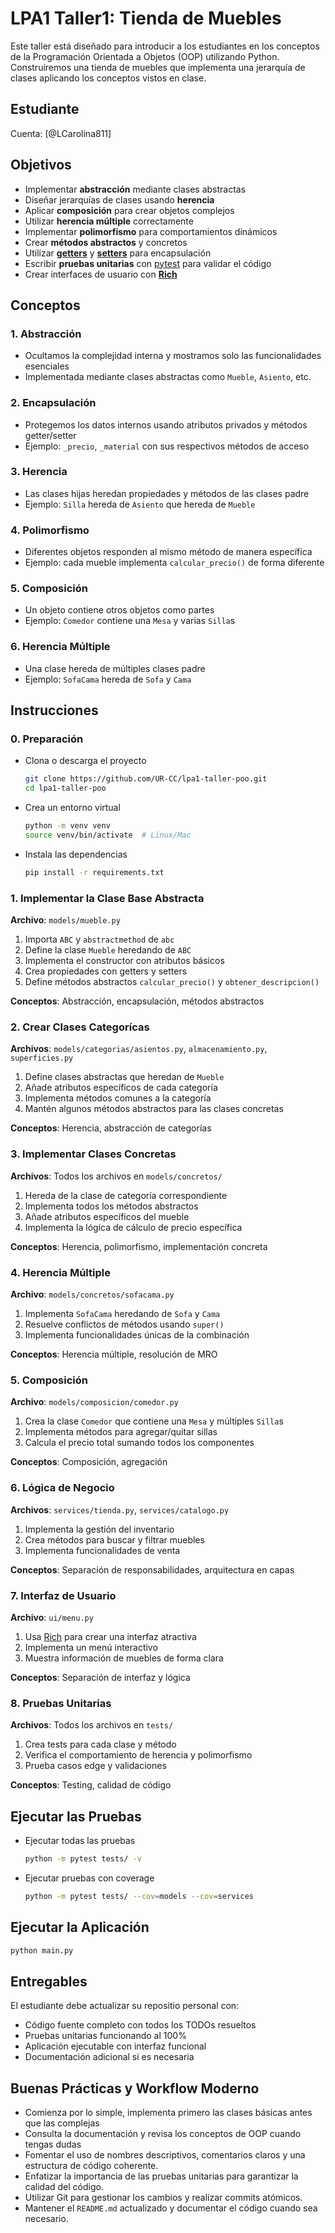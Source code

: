 # LPA1 Taller1: Tienda de Muebles

Este taller está diseñado para introducir a los estudiantes en los conceptos de la Programación Orientada a Objetos (OOP) utilizando Python. Construiremos una tienda de muebles que implementa una jerarquía de clases aplicando los conceptos vistos en clase.

## Estudiante

Cuenta: [@LCarolina811]

## Objetivos

- Implementar **abstracción** mediante clases abstractas
- Diseñar jerarquías de clases usando **herencia**
- Aplicar **composición** para crear objetos complejos
- Utilizar **herencia múltiple** correctamente
- Implementar **polimorfismo** para comportamientos dinámicos
- Crear **métodos abstractos** y concretos
- Utilizar [**getters**](https://realpython.com/python-property/#getting-started-with-pythons-property) y [**setters**](https://realpython.com/python-getter-setter/#using-properties-instead-of-getters-and-setters-the-python-way) para encapsulación
- Escribir **pruebas unitarias** con [pytest](https://docs.pytest.org/en/stable/) para validar el código
- Crear interfaces de usuario con [**Rich**](https://rich.readthedocs.io/en/stable/introduction.html)

## Conceptos

### 1. Abstracción
- Ocultamos la complejidad interna y mostramos solo las funcionalidades esenciales
- Implementada mediante clases abstractas como `Mueble`, `Asiento`, etc.

### 2. Encapsulación
- Protegemos los datos internos usando atributos privados y métodos getter/setter
- Ejemplo: `_precio`, `_material` con sus respectivos métodos de acceso

### 3. Herencia
- Las clases hijas heredan propiedades y métodos de las clases padre
- Ejemplo: `Silla` hereda de `Asiento` que hereda de `Mueble`

### 4. Polimorfismo
- Diferentes objetos responden al mismo método de manera específica
- Ejemplo: cada mueble implementa `calcular_precio()` de forma diferente

### 5. Composición
- Un objeto contiene otros objetos como partes
- Ejemplo: `Comedor` contiene una `Mesa` y varias `Silla`s

### 6. Herencia Múltiple
- Una clase hereda de múltiples clases padre
- Ejemplo: `SofaCama` hereda de `Sofa` y `Cama`


## Instrucciones

### 0. Preparación

* Clona o descarga el proyecto

    ```bash
    git clone https://github.com/UR-CC/lpa1-taller-poo.git
    cd lpa1-taller-poo
    ```

* Crea un entorno virtual

    ```bash
    python -m venv venv
    source venv/bin/activate  # Linux/Mac
    ```

* Instala las dependencias

    ```bash
    pip install -r requirements.txt
    ```

### 1. Implementar la Clase Base Abstracta

**Archivo**: `models/mueble.py`

1. Importa `ABC` y `abstractmethod` de `abc`
2. Define la clase `Mueble` heredando de `ABC`
3. Implementa el constructor con atributos básicos
4. Crea propiedades con getters y setters
5. Define métodos abstractos `calcular_precio()` y `obtener_descripcion()`

**Conceptos**: Abstracción, encapsulación, métodos abstractos

### 2. Crear Clases Categorícas

**Archivos**: `models/categorias/asientos.py`, `almacenamiento.py`, `superficies.py`

1. Define clases abstractas que heredan de `Mueble`
2. Añade atributos específicos de cada categoría
3. Implementa métodos comunes a la categoría
4. Mantén algunos métodos abstractos para las clases concretas

**Conceptos**: Herencia, abstracción de categorías

### 3. Implementar Clases Concretas

**Archivos**: Todos los archivos en `models/concretos/`

1. Hereda de la clase de categoría correspondiente
2. Implementa todos los métodos abstractos
3. Añade atributos específicos del mueble
4. Implementa la lógica de cálculo de precio específica

**Conceptos**: Herencia, polimorfismo, implementación concreta

### 4. Herencia Múltiple

**Archivo**: `models/concretos/sofacama.py`

1. Implementa `SofaCama` heredando de `Sofa` y `Cama`
2. Resuelve conflictos de métodos usando `super()`
3. Implementa funcionalidades únicas de la combinación

**Conceptos**: Herencia múltiple, resolución de MRO

### 5. Composición

**Archivo**: `models/composicion/comedor.py`

1. Crea la clase `Comedor` que contiene una `Mesa` y múltiples `Silla`s
2. Implementa métodos para agregar/quitar sillas
3. Calcula el precio total sumando todos los componentes

**Conceptos**: Composición, agregación

### 6. Lógica de Negocio

**Archivos**: `services/tienda.py`, `services/catalogo.py`

1. Implementa la gestión del inventario
2. Crea métodos para buscar y filtrar muebles
3. Implementa funcionalidades de venta

**Conceptos**: Separación de responsabilidades, arquitectura en capas

### 7. Interfaz de Usuario

**Archivo**: `ui/menu.py`

1. Usa [Rich](https://rich.readthedocs.io/en/stable/introduction.html) para crear una interfaz atractiva
2. Implementa un menú interactivo
3. Muestra información de muebles de forma clara

**Conceptos**: Separación de interfaz y lógica

### 8. Pruebas Unitarias

**Archivos**: Todos los archivos en `tests/`

1. Crea tests para cada clase y método
2. Verifica el comportamiento de herencia y polimorfismo
3. Prueba casos edge y validaciones

**Conceptos**: Testing, calidad de código

## Ejecutar las Pruebas

- Ejecutar todas las pruebas

    ```bash
    python -m pytest tests/ -v
    ```

- Ejecutar pruebas con coverage

    ```bash
    python -m pytest tests/ --cov=models --cov=services
    ```

## Ejecutar la Aplicación

```bash
python main.py
```

## Entregables

El estudiante debe actualizar su repositio personal con:

* Código fuente completo con todos los TODOs resueltos
* Pruebas unitarias funcionando al 100%
* Aplicación ejecutable con interfaz funcional
* Documentación adicional si es necesaria

## Buenas Prácticas y Workflow Moderno

* Comienza por lo simple, implementa primero las clases básicas antes que las complejas
* Consulta la documentación y revisa los conceptos de OOP cuando tengas dudas
* Fomentar el uso de nombres descriptivos, comentarios claros y una estructura de código coherente.
* Enfatizar la importancia de las pruebas unitarias para garantizar la calidad del código.
* Utilizar Git para gestionar los cambios y realizar commits atómicos.
* Mantener el `README.md` actualizado y documentar el código cuando sea necesario.


